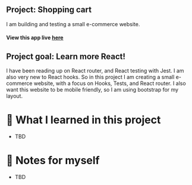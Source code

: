 ## Project: Shopping cart
I am building and testing a small e-commerce website.

#### View this app live [here](https://bshowen.github.io/project-shopping-cart/)
## Project goal: Learn more React!
I have been reading up on React router, and React testing with Jest. I am also very new to React hooks. So in this project I am creating a small e-commerce website, with a focus on Hooks, Tests, and React router. I also want this website to be mobile friendly, so I am using bootstrap for my layout.  

# 🧠 What I learned in this project
- TBD

# 📝 Notes for myself
- TBD
